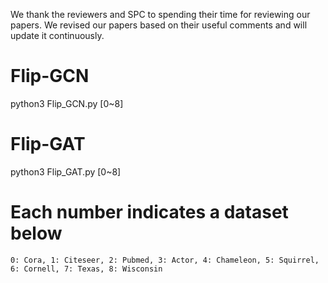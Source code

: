We thank the reviewers and SPC to spending their time for reviewing our papers. We revised our papers based on their useful comments and will update it continuously.

# Flip-GCN

python3 Flip_GCN.py [0~8]

# Flip-GAT

python3 Flip_GAT.py [0~8]

# Each number indicates a dataset below
  
    0: Cora, 1: Citeseer, 2: Pubmed, 3: Actor, 4: Chameleon, 5: Squirrel, 6: Cornell, 7: Texas, 8: Wisconsin
